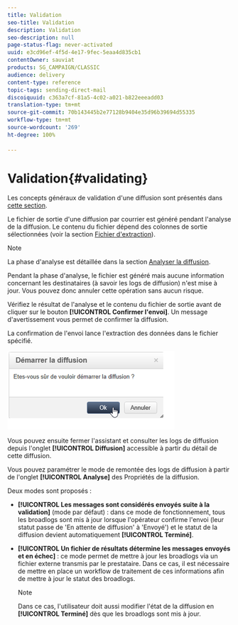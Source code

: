 ```yaml
---
title: Validation
seo-title: Validation
description: Validation
seo-description: null
page-status-flag: never-activated
uuid: e3cd96ef-4f5d-4e17-9fec-5eaa4d835cb1
contentOwner: sauviat
products: SG_CAMPAIGN/CLASSIC
audience: delivery
content-type: reference
topic-tags: sending-direct-mail
discoiquuid: c363a7cf-81a5-4c02-a021-b822eeeadd03
translation-type: tm+mt
source-git-commit: 70b143445b2e77128b9404e35d96b39694d55335
workflow-type: tm+mt
source-wordcount: '269'
ht-degree: 100%

---
```



# Validation{#validating}

Les concepts généraux de validation d&#39;une diffusion sont présentés dans [cette section](../../delivery/using/steps-validating-the-delivery.md).

Le fichier de sortie d&#39;une diffusion par courrier est généré pendant l&#39;analyse de la diffusion. Le contenu du fichier dépend des colonnes de sortie sélectionnées (voir la section [Fichier d&#39;extraction](../../delivery/using/defining-the-direct-mail-content.md#extraction-file)).

>[!NOTE]
>
>La phase d&#39;analyse est détaillée dans la section [Analyser la diffusion](../../delivery/using/steps-validating-the-delivery.md#analyzing-the-delivery).

Pendant la phase d&#39;analyse, le fichier est généré mais aucune information concernant les destinataires (à savoir les logs de diffusion) n&#39;est mise à jour. Vous pouvez donc annuler cette opération sans aucun risque.

Vérifiez le résultat de l&#39;analyse et le contenu du fichier de sortie avant de cliquer sur le bouton **[!UICONTROL Confirmer l&#39;envoi]**. Un message d&#39;avertissement vous permet de confirmer la diffusion.

La confirmation de l&#39;envoi lance l&#39;extraction des données dans le fichier spécifié.

![](assets/s_ncs_user_postal_del_send_confirm_postal.png)

Vous pouvez ensuite fermer l&#39;assistant et consulter les logs de diffusion depuis l&#39;onglet **[!UICONTROL Diffusion]** accessible à partir du détail de cette diffusion.

Vous pouvez paramétrer le mode de remontée des logs de diffusion à partir de l&#39;onglet **[!UICONTROL Analyse]** des Propriétés de la diffusion.

Deux modes sont proposés :

* **[!UICONTROL Les messages sont considérés envoyés suite à la validation]** (mode par défaut) : dans ce mode de fonctionnement, tous les broadlogs sont mis à jour lorsque l&#39;opérateur confirme l&#39;envoi (leur statut passe de &#39;En attente de diffusion&#39; à &#39;Envoyé&#39;) et le statut de la diffusion devient automatiquement **[!UICONTROL Terminé]**.
* **[!UICONTROL Un fichier de résultats détermine les messages envoyés et en échec]** : ce mode permet de mettre à jour les broadlogs via un fichier externe transmis par le prestataire. Dans ce cas, il est nécessaire de mettre en place un workflow de traitement de ces informations afin de mettre à jour le statut des broadlogs.

   >[!NOTE]
   >
   >Dans ce cas, l&#39;utilisateur doit aussi modifier l&#39;état de la diffusion en **[!UICONTROL Terminé]** dès que les broadlogs sont mis à jour.
